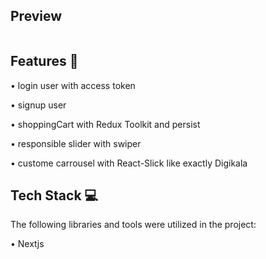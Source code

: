 <h2>Preview</h2>
<img src="https://github.com/AbbasVaziri/Vshop/assets/122804004/68b5b0f9-4d02-49b1-bf56-4155b6a440f4" alt="">

<h2>Features 🚀</h2>
<p>• login user with access token</p>
<p>• signup user</p>
<p>• shoppingCart with Redux Toolkit and persist</p>
<p>• responsible slider with swiper</p>
<p>• custome carrousel with React-Slick like exactly Digikala</p>

<h2>Tech Stack 💻</h2>
<p>The following libraries and tools were utilized in the project:</p>
<p fontsize="20px">• Nextjs</p>
